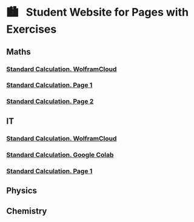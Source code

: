 # &#x1F3D9; &nbsp; Student Website for Pages with Exercises

## Maths
### [Standard Calculation. WolframCloud](https://studentwebsite2019.github.io/mathTF1319W.html)
### [Standard Calculation. Page 1](https://studentwebsite2019.github.io/mathTF1319_01.html)
### [Standard Calculation. Page 2](https://studentwebsite2019.github.io/mathTF1319_02.html)
## IT
### [Standard Calculation. WolframCloud](https://studentwebsite2019.github.io/itTF1319W.html)
### [Standard Calculation. Google Colab](https://drive.google.com/file/d/1c1iJqa66AdXCwUru2aRfbAg4j-CGLVRe/view?usp=sharing)
### [Standard Calculation. Page 1](https://studentwebsite2019.github.io/itTF1319_01.html)
## Physics
## Chemistry

